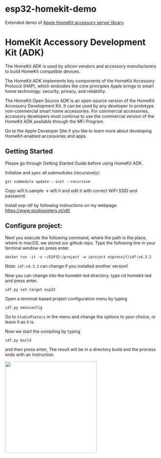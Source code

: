 # esp32-homekit-demo
Extended demo of [Apple HomeKit accessory server library](https://github.com/maximkulkin/esp-homekit).

# HomeKit Accessory Development Kit (ADK)

The HomeKit ADK is used by silicon vendors and accessory manufacturers to build HomeKit compatible devices.

The HomeKit ADK implements key components of the HomeKit Accessory Protocol (HAP), which embodies the core principles Apple brings to smart home technology: security, privacy, and reliability.

The HomeKit Open Source ADK is an open-source version of the HomeKit Accessory Development Kit. It can be used by any developer to prototype non-commercial smart home accessories. For commercial accessories, accessory developers must continue to use the commercial version of the HomeKit ADK available through the MFi Program.

Go to the Apple Developer Site if you like to learn more about developing HomeKit-enabled accessories and apps.

## Getting Started

Please go through Getting Started Guide before using HomeKit ADK.

Initialize and sync all submodules (recursively):
```shell
git submodule update --init --recursive
```
Copy wifi.h.sample -> wifi.h and edit it with correct WiFi SSID and password.

Install esp-idf by following instructions on my webpage. https://www.studiopieters.nl/idf/

## Configure project:
Next you execute the following command, where the path is the place, where in macOS, we stored our github repo. Type the following line in your terminal window en press enter.

```shell
docker run -it -v ~/ESP32:/project -w /project espressif/idf:v4.3.2
```
Note: `idf:v4.3.2` can change if you installed another version!

Now you can change into the homekit-led directory. type cd homekit-led and press enter.
```shell
idf.py set-target esp32
```

Open a terminal-based project configuration menu by typing 
```shell
idf.py menuconfig
```
Go to ``StudioPieters`` in the menu and change the options to your choice, or leave it as it is.

Now we start the compiling by typing 
```shell
idf.py build
```
and then press enter, The result will be in a directory build and the process ends with an instruction.







<img src="https://github.com/AchimPieters/esp32-homekit-demo/blob/main/MIT-Software-license.png" width="300">
